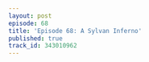 ```yaml
---
layout: post
episode: 68
title: 'Episode 68: A Sylvan Inferno'
published: true
track_id: 343010962
---
```

<div class='list post-player' track='{{page.track_id}}'></div>
